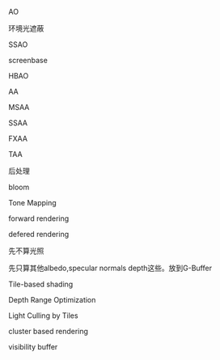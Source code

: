 AO

环境光遮蔽

SSAO

screenbase

HBAO

AA

MSAA

SSAA

FXAA

TAA

后处理

bloom

Tone Mapping

forward rendering

defered rendering

先不算光照

先只算其他albedo,specular normals depth这些。放到G-Buffer

Tile-based shading

Depth Range Optimization

Light Culling by Tiles

cluster based rendering

visibility buffer

